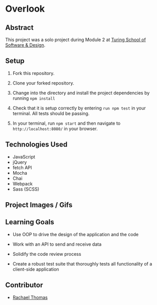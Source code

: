 # Overlook


## Abstract

 This project was a solo project during Module 2 at [Turing School of Software & Design](https://turing.io/).

## Setup

1. Fork this repository.

2. Clone your forked repository.

3. Change into the directory and install the project dependencies by running `npm install`

4. Check that it is setup correctly by entering `run npm test` in your terminal. All tests should be passing.

5. In your terminal, run `npm start` and then navigate to `http://localhost:8080/` in your browser.



## Technologies Used

* JavaScript
* jQuery
* fetch API
* Mocha
* Chai
* Webpack
* Sass (SCSS)


## Project Images / Gifs




## Learning Goals

* Use OOP to drive the design of the application and the code

* Work with an API to send and receive data

* Solidify the code review process

* Create a robust test suite that thoroughly tests all functionality of a client-side application

## Contributor

* [Rachael Thomas](https://github.com/rachael-t)
